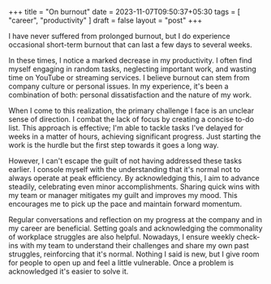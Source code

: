 +++
title = "On burnout"
date = 2023-11-07T09:50:37+05:30
tags = [
    "career",
    "productivity"
]
draft = false
layout = "post"
+++

I have never suffered from prolonged burnout, but I do experience occasional short-term burnout that can last a few days to several weeks.

<!--more-->

In these times, I notice a marked decrease in my productivity. I often find myself engaging in random tasks, neglecting important work, and wasting time on YouTube or streaming services. I believe burnout can stem from company culture or personal issues. In my experience, it's been a combination of both: personal dissatisfaction and the nature of my work.

When I come to this realization, the primary challenge I face is an unclear sense of direction. I combat the lack of focus by creating a concise to-do list. This approach is effective; I'm able to tackle tasks I've delayed for weeks in a matter of hours, achieving significant progress. Just starting the work is the hurdle but the first step towards it goes a long way.

However, I can't escape the guilt of not having addressed these tasks earlier. I console myself with the understanding that it's normal not to always operate at peak efficiency. By acknowledging this, I aim to advance steadily, celebrating even minor accomplishments. Sharing quick wins with my team or manager mitigates my guilt and improves my mood. This encourages me to pick up the pace and maintain forward momentum.

Regular conversations and reflection on my progress at the company and in my career are beneficial. Setting goals and acknowledging the commonality of workplace struggles are also helpful. Nowadays, I ensure weekly check-ins with my team to understand their challenges and share my own past struggles, reinforcing that it's normal. Nothing I said is new, but I give room for people to open up and feel a little vulnerable. Once a problem is acknowledged it's easier to solve it.
